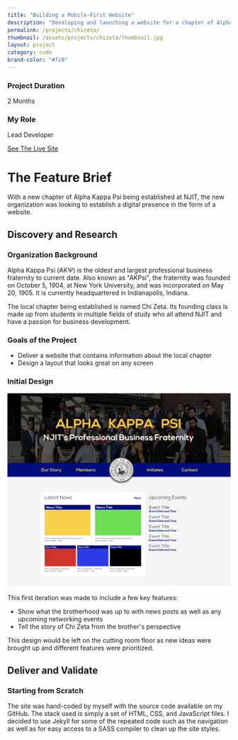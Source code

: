 ```yaml
---
title: "Building a Mobile-First Website"
description: "Developing and launching a website for a chapter of Alpha Kappa Psi fraternity."
permalink: /projects/chizeta/
thumbnail: /assets/projects/chizeta/thumbnail.jpg
layout: project
category: code
brand-color: "#fc0"
---
```

<div id="hero" style="background-image: url({{ page.thumbnail }});"></div>
<div class="overview wrap">
  <div class="container">
    <div>
      <h3>Project Duration</h3>
      <p>2 Months</p>
    </div>
    <div>
      <h3>My Role</h3>
      <p>Lead Developer</p>
    </div>
    <div>
      <a class="btn" target="_blank" href="https://njitakpsi.org" style="background-color:{{ page.brand-color }};">See The Live Site</a>
    </div>
  </div>
</div>
<div class="brief wrap" style="background-color:{{ page.brand-color }};">
  <div class="container">
    <h1>The Feature Brief</h1>
    <p>
      With a new chapter of Alpha Kappa Psi being established at NJIT, the new organization was looking to establish a digital presence in the form of a website.
    </p>
  </div>
</div>
<div class="article wrap">
  <div class="container">
    <div class="row">
      <div>
        <h2 class="sticky" style="color:{{ page.brand-color }}">Discovery and Research</h2>
      </div>
      <div>
        <h3>Organization Background</h3>
        <p>
          Alpha Kappa Psi (ΑΚΨ) is the oldest and largest professional business fraternity to current date. Also known as "AKPsi", the fraternity was founded on October 5, 1904, at New York University, and was incorporated on May 20, 1905. It is currently headquartered in Indianapolis, Indiana.
        </p>
        <p>
          The local chapter being established is named Chi Zeta. Its founding class is made up from students in multiple fields of study who all attend NJIT and have a passion for business development.
        </p>
        <h3>Goals of the Project</h3>
        <ul>
          <li>
            Deliver a website that contains information about the local chapter
          </li>
          <li>
            Design a layout that looks great on any screen
          </li>
        </ul>
        <h3>Initial Design</h3>
        <div>
          <img class="screen" src="/assets/projects/chizeta/mockup.jpg"/>
        </div>
        <p>
          This first iteration was made to include a few key features:
        </p>
        <ul>
          <li>
            Show what the brotherhood was up to with news posts as well as any upcoming networking events
          </li>
          <li>
            Tell the story of Chi Zeta from the brother's perspective
          </li>
        </ul>
        <p>
          This design would be left on the cutting room floor as new ideas were brought up and different features were prioritized.
        </p>
      </div>
    </div>
    <div class="row">
      <div>
        <h2 style="color:{{ page.brand-color }}">Deliver and Validate</h2>
      </div>
      <div>
        <h3>Starting from Scratch</h3>
        <p>
          The site was hand-coded by myself with the source code available on my GitHub. The stack used is simply a set of HTML, CSS, and JavaScript files. I decided to use Jekyll for some of the repeated code such as the navigation as well as for easy access to a SASS compiler to clean up the site styles.
        </p>
      </div>
    </div>
  </div>
</div>
